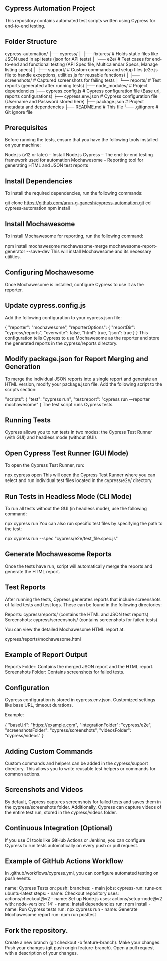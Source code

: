 ## Cypress Automation Project
This repository contains automated test scripts written using Cypress for end-to-end testing.

## Folder Structure

cypress-automation/
├── cypress/
│   ├── fixtures/        # Holds static files like JSON used in api tests (json for API tests)
│   ├── e2e/             # Test cases for end-to-end and functional testing (API Spec file, Multicalendar Specs, Manage listing specs)
│   ├── support/         # Custom commands and setup files (e2e.js file to handle exceptions, utilities.js for reusable functions)
│   ├── screenshots/     # Captured screenshots for failing tests
│   └── reports/         # Test reports (generated after running tests)
├── node_modules/        # Project dependencies
├── cypress.config.js    # Cypress configuration file (Base url, reports configurations)
├── cypress.env.json     # Cypress configuration file (Username and Password stored here)
├── package.json         # Project metadata and dependencies
├── README.md            # This file
└── .gitignore           # Git ignore file

## Prerequisites
Before running the tests, ensure that you have the following tools installed on your machine:

Node.js (v12 or later) – Install Node.js
Cypress – The end-to-end testing framework used for automation
Mochawesome – Reporting tool for generating HTML and JSON test reports

## Install Dependencies
To install the required dependencies, run the following commands:

git clone https://github.com/arun-g-ganesh/cypress-automation.git
cd cypress-automation
npm install

## Install Mochawesome
To install Mochawesome for reporting, run the following command:

npm install mochawesome mochawesome-merge mochawesome-report-generator --save-dev
This will install Mochawesome and its necessary utilities.

## Configuring Mochawesome
Once Mochawesome is installed, configure Cypress to use it as the reporter.

## Update cypress.config.js
Add the following configuration to your cypress.json file:

{
  "reporter": "mochawesome",
  "reporterOptions": {
    "reportDir": "cypress/reports",
    "overwrite": false,
    "html": true,
    "json": true
  }
}
This configuration tells Cypress to use Mochawesome as the reporter and store the generated reports in the cypress/reports directory.

## Modify package.json for Report Merging and Generation
To merge the individual JSON reports into a single report and generate an HTML version, modify your package.json file. Add the following script to the scripts section:

"scripts": {
  "test": "cypress run",
  "test:report": "cypress run --reporter mochawesome"
}
The test script runs Cypress tests.

## Running Tests

Cypress allows you to run tests in two modes: the Cypress Test Runner (with GUI) and headless mode (without GUI).

##  Open Cypress Test Runner (GUI Mode)
To open the Cypress Test Runner, run:

npx cypress open
This will open the Cypress Test Runner where you can select and run individual test files located in the cypress/e2e/ directory.

## Run Tests in Headless Mode (CLI Mode)
To run all tests without the GUI (in headless mode), use the following command:

npx cypress run
You can also run specific test files by specifying the path to the test:

npx cypress run --spec "cypress/e2e/test_file.spec.js"

## Generate Mochawesome Reports
Once the tests have run, script will automatically merge the reports and generate the HTML report.

## Test Reports
After running the tests, Cypress generates reports that include screenshots of failed tests and test logs. These can be found in the following directories:

Reports: cypress/reports/ (contains the HTML and JSON test reports)
Screenshots: cypress/screenshots/ (contains screenshots for failed tests)

You can view the detailed Mochawesome HTML report at:

cypress/reports/mochawesome.html

## Example of Report Output

Reports Folder: Contains the merged JSON report and the HTML report.
Screenshots Folder: Contains screenshots for failed tests.

## Configuration

Cypress configuration is stored in cypress.env.json. Customized settings like base URL, timeout durations.

Example:

{
  "baseUrl": "https://example.com",
  "integrationFolder": "cypress/e2e",
  "screenshotsFolder": "cypress/screenshots",
  "videosFolder": "cypress/videos"
}

## Adding Custom Commands
Custom commands and helpers can be added in the cypress/support directory. This allows you to write reusable test helpers or commands for common actions.

## Screenshots and Videos
By default, Cypress captures screenshots for failed tests and saves them in the cypress/screenshots folder. Additionally, Cypress can capture videos of the entire test run, stored in the cypress/videos folder.

## Continuous Integration (Optional)
If you use CI tools like GitHub Actions or Jenkins, you can configure Cypress to run tests automatically on every push or pull request.

## Example of GitHub Actions Workflow
In .github/workflows/cypress.yml, you can configure automated testing on push events.

name: Cypress Tests
on:
  push:
    branches:
      - main
jobs:
  cypress-run:
    runs-on: ubuntu-latest
    steps:
      - name: Checkout repository
        uses: actions/checkout@v2
      - name: Set up Node.js
        uses: actions/setup-node@v2
        with:
          node-version: '14'
      - name: Install dependencies
        run: npm install
      - name: Run Cypress tests
        run: npx cypress run
      - name: Generate Mochawesome report
        run: npm run posttest

## Fork the repository.
Create a new branch (git checkout -b feature-branch).
Make your changes.
Push your changes (git push origin feature-branch).
Open a pull request with a description of your changes.
